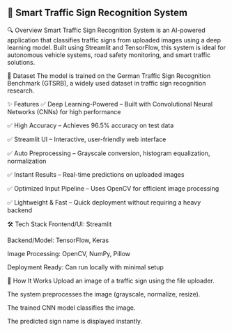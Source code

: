 🛑 Smart Traffic Sign Recognition System
--
🔍 Overview
Smart Traffic Sign Recognition System is an AI-powered application that classifies traffic signs from uploaded images using a deep learning model. Built using Streamlit and TensorFlow, this system is ideal for autonomous vehicle systems, road safety monitoring, and smart traffic solutions.

📂 Dataset
The model is trained on the German Traffic Sign Recognition Benchmark (GTSRB), a widely used dataset in traffic sign recognition research.

✨ Features
✅ Deep Learning-Powered – Built with Convolutional Neural Networks (CNNs) for high performance

✅ High Accuracy – Achieves 96.5% accuracy on test data

✅ Streamlit UI – Interactive, user-friendly web interface

✅ Auto Preprocessing – Grayscale conversion, histogram equalization, normalization

✅ Instant Results – Real-time predictions on uploaded images

✅ Optimized Input Pipeline – Uses OpenCV for efficient image processing

✅ Lightweight & Fast – Quick deployment without requiring a heavy backend

🛠️ Tech Stack
Frontend/UI: Streamlit

Backend/Model: TensorFlow, Keras

Image Processing: OpenCV, NumPy, Pillow

Deployment Ready: Can run locally with minimal setup

🚀 How It Works
Upload an image of a traffic sign using the file uploader.

The system preprocesses the image (grayscale, normalize, resize).

The trained CNN model classifies the image.

The predicted sign name is displayed instantly.
